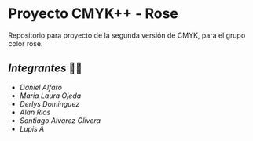 # Proyecto CMYK++ - Rose

Repositorio para proyecto de la segunda versión de CMYK, para el grupo color rose.

## ***Integrantes*** :student:

 * _Daniel Alfaro_
 * _Maria Laura Ojeda_
 * _Derlys Dominguez_
 * _Alan Rios_
 * _Santiago Alvarez Olivera_
  * _Lupis A_
 
